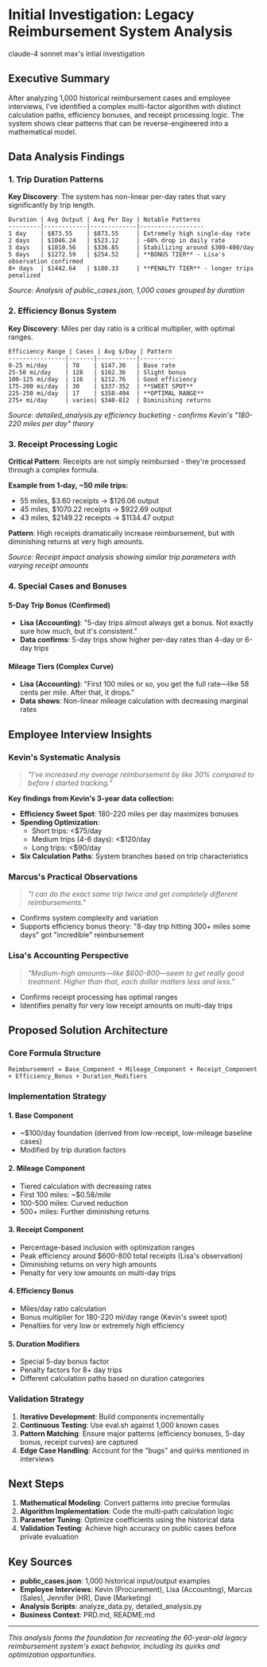# Initial Investigation: Legacy Reimbursement System Analysis

claude-4 sonnet max's intial investigation

## Executive Summary

After analyzing 1,000 historical reimbursement cases and employee interviews, I've identified a complex multi-factor algorithm with distinct calculation paths, efficiency bonuses, and receipt processing logic. The system shows clear patterns that can be reverse-engineered into a mathematical model.

## Data Analysis Findings

### 1. Trip Duration Patterns

**Key Discovery**: The system has non-linear per-day rates that vary significantly by trip length.

```
Duration | Avg Output | Avg Per Day | Notable Patterns
---------|------------|-------------|------------------
1 day    | $873.55    | $873.55     | Extremely high single-day rate
2 days   | $1046.24   | $523.12     | ~60% drop in daily rate
3 days   | $1010.56   | $336.85     | Stabilizing around $300-400/day
5 days   | $1272.59   | $254.52     | **BONUS TIER** - Lisa's observation confirmed
8+ days  | $1442.64   | $180.33     | **PENALTY TIER** - longer trips penalized
```

*Source: Analysis of public_cases.json, 1,000 cases grouped by duration*

### 2. Efficiency Bonus System

**Key Discovery**: Miles per day ratio is a critical multiplier, with optimal ranges.

```
Efficiency Range | Cases | Avg $/Day | Pattern
----------------|-------|-----------|----------
0-25 mi/day     | 78    | $147.30   | Base rate
25-50 mi/day    | 128   | $162.36   | Slight bonus
100-125 mi/day  | 116   | $212.76   | Good efficiency
175-200 mi/day  | 30    | $337-352  | **SWEET SPOT**
225-250 mi/day  | 17    | $358-494  | **OPTIMAL RANGE**
275+ mi/day     | varies| $340-812  | Diminishing returns
```

*Source: detailed_analysis.py efficiency bucketing - confirms Kevin's "180-220 miles per day" theory*

### 3. Receipt Processing Logic

**Critical Pattern**: Receipts are not simply reimbursed - they're processed through a complex formula.

**Example from 1-day, ~50 mile trips:**
- 55 miles, $3.60 receipts → $126.06 output
- 45 miles, $1070.22 receipts → $922.69 output  
- 43 miles, $2149.22 receipts → $1134.47 output

**Pattern**: High receipts dramatically increase reimbursement, but with diminishing returns at very high amounts.

*Source: Receipt impact analysis showing similar trip parameters with varying receipt amounts*

### 4. Special Cases and Bonuses

#### 5-Day Trip Bonus (Confirmed)
- **Lisa (Accounting)**: "5-day trips almost always get a bonus. Not exactly sure how much, but it's consistent."
- **Data confirms**: 5-day trips show higher per-day rates than 4-day or 6-day trips

#### Mileage Tiers (Complex Curve)
- **Lisa (Accounting)**: "First 100 miles or so, you get the full rate—like 58 cents per mile. After that, it drops."
- **Data shows**: Non-linear mileage calculation with decreasing marginal rates

## Employee Interview Insights

### Kevin's Systematic Analysis
> *"I've increased my average reimbursement by like 30% compared to before I started tracking."*

**Key findings from Kevin's 3-year data collection:**
- **Efficiency Sweet Spot**: 180-220 miles per day maximizes bonuses
- **Spending Optimization**: 
  - Short trips: <$75/day
  - Medium trips (4-6 days): <$120/day  
  - Long trips: <$90/day
- **Six Calculation Paths**: System branches based on trip characteristics

### Marcus's Practical Observations
> *"I can do the exact same trip twice and get completely different reimbursements."*

- Confirms system complexity and variation
- Supports efficiency bonus theory: "8-day trip hitting 300+ miles some days" got "incredible" reimbursement

### Lisa's Accounting Perspective
> *"Medium-high amounts—like $600-800—seem to get really good treatment. Higher than that, each dollar matters less and less."*

- Confirms receipt processing has optimal ranges
- Identifies penalty for very low receipt amounts on multi-day trips

## Proposed Solution Architecture

### Core Formula Structure
```
Reimbursement = Base_Component + Mileage_Component + Receipt_Component + Efficiency_Bonus + Duration_Modifiers
```

### Implementation Strategy

#### 1. Base Component
- ~$100/day foundation (derived from low-receipt, low-mileage baseline cases)
- Modified by trip duration factors

#### 2. Mileage Component  
- Tiered calculation with decreasing rates
- First 100 miles: ~$0.58/mile
- 100-500 miles: Curved reduction
- 500+ miles: Further diminishing returns

#### 3. Receipt Component
- Percentage-based inclusion with optimization ranges
- Peak efficiency around $600-800 total receipts (Lisa's observation)
- Diminishing returns on very high amounts
- Penalty for very low amounts on multi-day trips

#### 4. Efficiency Bonus
- Miles/day ratio calculation
- Bonus multiplier for 180-220 mi/day range (Kevin's sweet spot)
- Penalties for very low or extremely high efficiency

#### 5. Duration Modifiers
- Special 5-day bonus factor
- Penalty factors for 8+ day trips
- Different calculation paths based on duration categories

### Validation Strategy

1. **Iterative Development**: Build components incrementally
2. **Continuous Testing**: Use eval.sh against 1,000 known cases
3. **Pattern Matching**: Ensure major patterns (efficiency bonuses, 5-day bonus, receipt curves) are captured
4. **Edge Case Handling**: Account for the "bugs" and quirks mentioned in interviews

## Next Steps

1. **Mathematical Modeling**: Convert patterns into precise formulas
2. **Algorithm Implementation**: Code the multi-path calculation logic
3. **Parameter Tuning**: Optimize coefficients using the historical data
4. **Validation Testing**: Achieve high accuracy on public cases before private evaluation

## Key Sources

- **public_cases.json**: 1,000 historical input/output examples
- **Employee Interviews**: Kevin (Procurement), Lisa (Accounting), Marcus (Sales), Jennifer (HR), Dave (Marketing)
- **Analysis Scripts**: analyze_data.py, detailed_analysis.py
- **Business Context**: PRD.md, README.md

---

*This analysis forms the foundation for recreating the 60-year-old legacy reimbursement system's exact behavior, including its quirks and optimization opportunities.*
